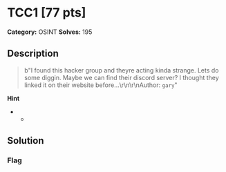 # TCC1 [77 pts]

**Category:** OSINT
**Solves:** 195

## Description
>b"I found this hacker group and theyre acting kinda strange. Lets do some diggin. Maybe we can find their discord server? I thought they linked it on their website before...\r\n\r\nAuthor: `gary`"

**Hint**
* -

## Solution

### Flag

